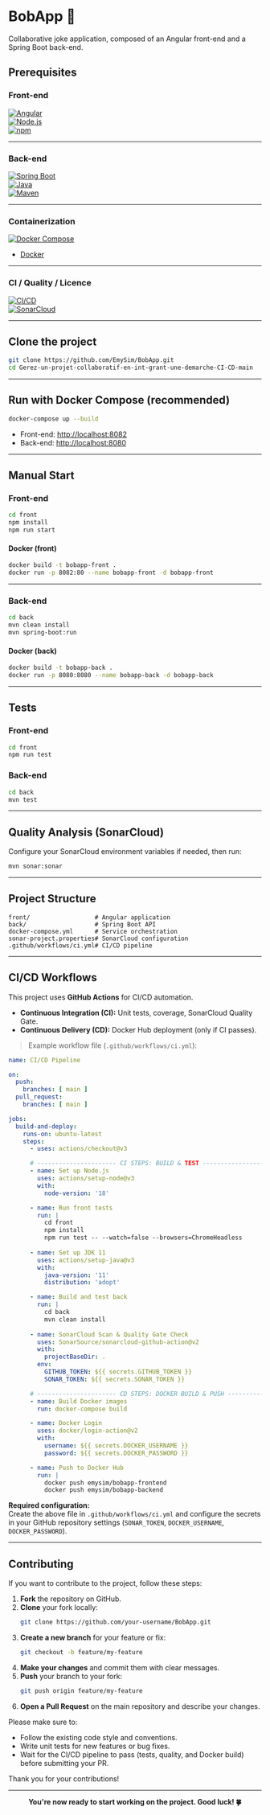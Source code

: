 # BobApp 🚀  
Collaborative joke application, composed of an Angular front-end and a Spring Boot back-end.

##  Prerequisites

###  Front-end

<a href="https://angular.io/">
  <img src="https://img.shields.io/badge/Angular-18+-dd0031?logo=angular&logoColor=white&style=for-the-badge" alt="Angular" />
</a><br/>

<a href="https://nodejs.org/">
  <img src="https://img.shields.io/badge/Node.js-18+-339933?logo=node.js&logoColor=white&style=for-the-badge" alt="Node.js" />
</a><br/>

<a href="https://www.npmjs.com/">
  <img src="https://img.shields.io/badge/npm-9+-CB3837?logo=npm&logoColor=white&style=for-the-badge" alt="npm" />
</a><br/>

---

###  Back-end

<a href="https://spring.io/projects/spring-boot">
  <img src="https://img.shields.io/badge/Spring%20Boot-3.x-6DB33F?logo=springboot&logoColor=white&style=for-the-badge" alt="Spring Boot" />
</a><br/>

<a href="https://openjdk.org/">
  <img src="https://img.shields.io/badge/Java-11+-007396?logo=java&logoColor=white&style=for-the-badge" alt="Java" />
</a><br/>

<a href="https://maven.apache.org/">
  <img src="https://img.shields.io/badge/Maven-3.8+-C71A36?logo=apachemaven&logoColor=white&style=for-the-badge" alt="Maven" />
</a><br/>

---

###  Containerization

<a href="https://docs.docker.com/compose/">
  <img src="https://img.shields.io/badge/Docker-Compose-2496ED?logo=docker&logoColor=white&style=for-the-badge" alt="Docker Compose" />
</a><br/>

- [Docker](https://www.docker.com/)

---

###  CI / Quality / Licence

<a href="https://github.com/EmySim/BobApp/actions">
  <img src="https://img.shields.io/github/workflow/status/EmySim/BobApp/CI%2FCD%20Pipeline?label=CI%2FCD&logo=githubactions&style=for-the-badge" alt="CI/CD" />
</a><br/>

<a href="https://sonarcloud.io/">
  <img src="https://img.shields.io/badge/SonarCloud-Quality%20Gate-orange?logo=sonarcloud&logoColor=white&style=for-the-badge" alt="SonarCloud" />
</a><br/>

---

##  Clone the project

```bash
git clone https://github.com/EmySim/BobApp.git
cd Gerez-un-projet-collaboratif-en-int-grant-une-demarche-CI-CD-main
```

---

##  Run with Docker Compose (recommended)

```bash
docker-compose up --build
```
- Front-end: [http://localhost:8082](http://localhost:8082)
- Back-end: [http://localhost:8080](http://localhost:8080)

---

##  Manual Start

### Front-end

```bash
cd front
npm install
npm run start
```

#### Docker (front)
```bash
docker build -t bobapp-front .
docker run -p 8082:80 --name bobapp-front -d bobapp-front
```

---

### Back-end

```bash
cd back
mvn clean install
mvn spring-boot:run
```

#### Docker (back)
```bash
docker build -t bobapp-back .
docker run -p 8080:8080 --name bobapp-back -d bobapp-back
```

---

##  Tests

### Front-end
```bash
cd front
npm run test
```

### Back-end
```bash
cd back
mvn test
```

---

##  Quality Analysis (SonarCloud)

Configure your SonarCloud environment variables if needed, then run:
```bash
mvn sonar:sonar
```

---

##  Project Structure

```
front/                  # Angular application
back/                   # Spring Boot API
docker-compose.yml      # Service orchestration
sonar-project.properties# SonarCloud configuration
.github/workflows/ci.yml# CI/CD pipeline
```

---

##  CI/CD Workflows

This project uses **GitHub Actions** for CI/CD automation.

- **Continuous Integration (CI):** Unit tests, coverage, SonarCloud Quality Gate.
- **Continuous Delivery (CD):** Docker Hub deployment (only if CI passes).

> Example workflow file (`.github/workflows/ci.yml`):

```yaml
name: CI/CD Pipeline

on:
  push:
    branches: [ main ]
  pull_request:
    branches: [ main ]

jobs:
  build-and-deploy:
    runs-on: ubuntu-latest
    steps:
      - uses: actions/checkout@v3

      # ---------------------- CI STEPS: BUILD & TEST ----------------------
      - name: Set up Node.js
        uses: actions/setup-node@v3
        with:
          node-version: '18'

      - name: Run front tests
        run: |
          cd front
          npm install
          npm run test -- --watch=false --browsers=ChromeHeadless
      
      - name: Set up JDK 11
        uses: actions/setup-java@v3
        with:
          java-version: '11'
          distribution: 'adopt'

      - name: Build and test back
        run: |
          cd back
          mvn clean install
      
      - name: SonarCloud Scan & Quality Gate Check
        uses: SonarSource/sonarcloud-github-action@v2
        with:
          projectBaseDir: .
        env:
          GITHUB_TOKEN: ${{ secrets.GITHUB_TOKEN }}
          SONAR_TOKEN: ${{ secrets.SONAR_TOKEN }}

      # ---------------------- CD STEPS: DOCKER BUILD & PUSH ----------------------
      - name: Build Docker images
        run: docker-compose build

      - name: Docker Login
        uses: docker/login-action@v2
        with:
          username: ${{ secrets.DOCKER_USERNAME }}
          password: ${{ secrets.DOCKER_PASSWORD }}

      - name: Push to Docker Hub
        run: |
          docker push emysim/bobapp-frontend
          docker push emysim/bobapp-backend
```

**Required configuration:**  
Create the above file in `.github/workflows/ci.yml` and configure the secrets in your GitHub repository settings (`SONAR_TOKEN`, `DOCKER_USERNAME`, `DOCKER_PASSWORD`).

---

##  Contributing

If you want to contribute to the project, follow these steps:

1. **Fork** the repository on GitHub.
2. **Clone** your fork locally:
   ```bash
   git clone https://github.com/your-username/BobApp.git
   ```
3. **Create a new branch** for your feature or fix:
   ```bash
   git checkout -b feature/my-feature
   ```
4. **Make your changes** and commit them with clear messages.
5. **Push** your branch to your fork:
   ```bash
   git push origin feature/my-feature
   ```
6. **Open a Pull Request** on the main repository and describe your changes.

Please make sure to:
- Follow the existing code style and conventions.
- Write unit tests for new features or bug fixes.
- Wait for the CI/CD pipeline to pass (tests, quality, and Docker build) before submitting your PR.

Thank you for your contributions! 

---

<p align="center"><b>You're now ready to start working on the project. Good luck! 🍀</b></p>
